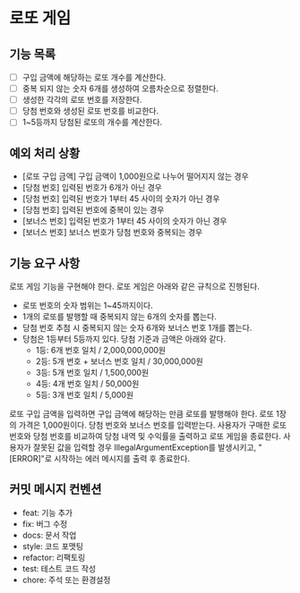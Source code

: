 # 로또 게임

## 기능 목록

- [ ] 구입 금액에 해당하는 로또 개수를 계산한다. 
- [ ] 중복 되지 않는 숫자 6개를 생성하여 오름차순으로 정렬한다.
- [ ] 생성한 각각의 로또 번호를 저장한다.
- [ ] 당첨 번호와 생성된 로또 번호를 비교한다. 
- [ ] 1~5등까지 당첨된 로또의 개수를 계산한다. 

## 예외 처리 상황

- [로또 구입 금액] 구입 금액이 1,000원으로 나누어 떨어지지 않는 경우
- [당첨 번호] 입력된 번호가 6개가 아닌 경우
- [당첨 번호] 입력된 번호가 1부터 45 사이의 숫자가 아닌 경우
- [당첨 번호] 입력된 번호에 중복이 있는 경우
- [보너스 번호] 입력된 번호가 1부터 45 사이의 숫자가 아닌 경우
- [보너스 번호] 보너스 번호가 당첨 번호와 중복되는 경우

## 기능 요구 사항

로또 게임 기능을 구현해야 한다.
로또 게임은 아래와 같은 규칙으로 진행된다.

- 로또 번호의 숫자 범위는 1~45까지이다.
- 1개의 로또를 발행할 때 중복되지 않는 6개의 숫자를 뽑는다.
- 당첨 번호 추첨 시 중복되지 않는 숫자 6개와 보너스 번호 1개를 뽑는다.
- 당첨은 1등부터 5등까지 있다. 당첨 기준과 금액은 아래와 같다.
    - 1등: 6개 번호 일치 / 2,000,000,000원
    - 2등: 5개 번호 + 보너스 번호 일치 / 30,000,000원
    - 3등: 5개 번호 일치 / 1,500,000원
    - 4등: 4개 번호 일치 / 50,000원
    - 5등: 3개 번호 일치 / 5,000원

로또 구입 금액을 입력하면 구입 금액에 해당하는 만큼 로또를 발행해야 한다.
로또 1장의 가격은 1,000원이다.
당첨 번호와 보너스 번호를 입력받는다.
사용자가 구매한 로또 번호와 당첨 번호를 비교하여 당첨 내역 및 수익률을 출력하고 로또 게임을 종료한다.
사용자가 잘못된 값을 입력할 경우 IllegalArgumentException를 발생시키고, "[ERROR]"로 시작하는 에러 메시지를 출력 후 종료한다.

## 커밋 메시지 컨벤션
- feat: 기능 추가
- fix: 버그 수정
- docs: 문서 작업
- style: 코드 포맷팅
- refactor: 리팩토링
- test: 테스트 코드 작성
- chore: 주석 또는 환경설정